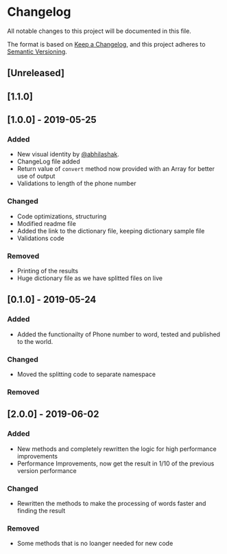 # Changelog
All notable changes to this project will be documented in this file.

The format is based on [Keep a Changelog](https://keepachangelog.com/en/1.0.0/),
and this project adheres to [Semantic Versioning](https://semver.org/spec/v2.0.0.html).

## [Unreleased]
## [1.1.0]

## [1.0.0] - 2019-05-25
### Added
- New visual identity by [@abhilashak](https://github.com/abhilashak).
- ChangeLog file added
- Return value of `convert` method now provided with an Array for better use of output
- Validations to length of the phone number

### Changed
- Code optimizations, structuring
- Modified readme file
- Added the link to the dictionary file, keeping dictionary sample file
- Validations code

### Removed
- Printing of the results
- Huge dictionary file as we have splitted files on live

## [0.1.0] - 2019-05-24
### Added
- Added the functionailty of Phone number to word, tested and published to the world.

### Changed
- Moved the splitting code to separate namespace
### Removed

## [2.0.0] - 2019-06-02
### Added
- New methods and completely rewritten the logic for high performance improvements
- Performance Improvements, now get the result in 1/10 of the previous version
  performance

### Changed
- Rewritten the methods to make the processing of words faster and finding the
  result
### Removed
- Some methods that is no loanger needed for new code
